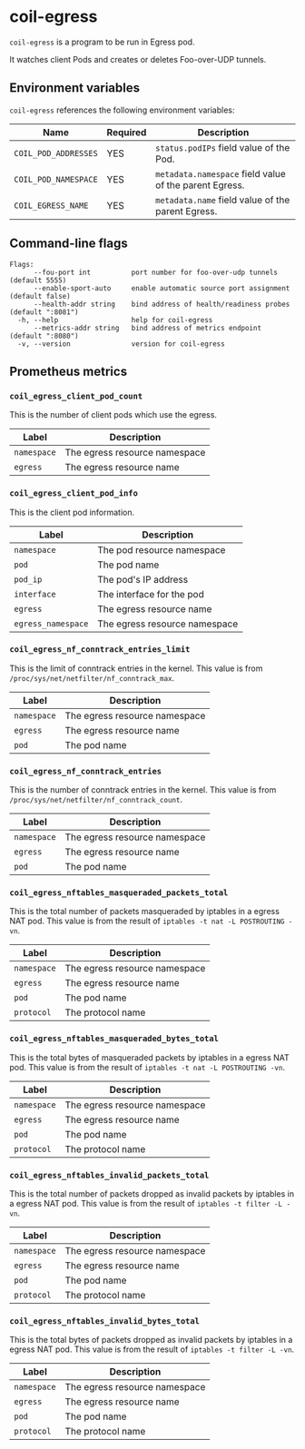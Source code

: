 coil-egress
===========

`coil-egress` is a program to be run in Egress pod.

It watches client Pods and creates or deletes Foo-over-UDP tunnels.

## Environment variables

`coil-egress` references the following environment variables:

| Name                 | Required | Description                                            |
| -------------------- | -------- | ------------------------------------------------------ |
| `COIL_POD_ADDRESSES` | YES      | `status.podIPs` field value of the Pod.                |
| `COIL_POD_NAMESPACE` | YES      | `metadata.namespace` field value of the parent Egress. |
| `COIL_EGRESS_NAME`   | YES      | `metadata.name` field value of the parent Egress.      |

## Command-line flags

```
Flags:
      --fou-port int          port number for foo-over-udp tunnels (default 5555)
      --enable-sport-auto     enable automatic source port assignment (default false)
      --health-addr string    bind address of health/readiness probes (default ":8081")
  -h, --help                  help for coil-egress
      --metrics-addr string   bind address of metrics endpoint (default ":8080")
  -v, --version               version for coil-egress
```

## Prometheus metrics

### `coil_egress_client_pod_count`

This is the number of client pods which use the egress.

| Label       | Description                   |
| ----------- | ----------------------------- |
| `namespace` | The egress resource namespace |
| `egress`    | The egress resource name      |

### `coil_egress_client_pod_info`

This is the client pod information.

| Label              | Description                   |
| -------------------| ----------------------------- |
| `namespace`        | The pod resource namespace |
| `pod`              | The pod name                  |
| `pod_ip`           | The pod's IP address          |
| `interface`        | The interface for the pod     |
| `egress`           | The egress resource name      |
| `egress_namespace` | The egress resource namespace |

### `coil_egress_nf_conntrack_entries_limit`

This is the limit of conntrack entries in the kernel.
This value is from `/proc/sys/net/netfilter/nf_conntrack_max`.

| Label       | Description                   |
| ----------- | ----------------------------- |
| `namespace` | The egress resource namespace |
| `egress`    | The egress resource name      |
| `pod`       | The pod name                  |


### `coil_egress_nf_conntrack_entries`

This is the number of conntrack entries in the kernel.
This value is from `/proc/sys/net/netfilter/nf_conntrack_count`.

| Label       | Description                   |
| ----------- | ----------------------------- |
| `namespace` | The egress resource namespace |
| `egress`    | The egress resource name      |
| `pod`       | The pod name                  |

### `coil_egress_nftables_masqueraded_packets_total`

This is the total number of packets masqueraded by iptables in a egress NAT pod.
This value is from the result of `iptables -t nat -L POSTROUTING -vn`.

| Label       | Description                   |
| ----------- | ----------------------------- |
| `namespace` | The egress resource namespace |
| `egress`    | The egress resource name      |
| `pod`       | The pod name                  |
| `protocol`  | The protocol name                 |

### `coil_egress_nftables_masqueraded_bytes_total`

This is the total bytes of masqueraded packets by iptables in a egress NAT pod.
This value is from the result of `iptables -t nat -L POSTROUTING -vn`.

| Label       | Description                   |
| ----------- | ----------------------------- |
| `namespace` | The egress resource namespace |
| `egress`    | The egress resource name      |
| `pod`       | The pod name                  |
| `protocol`  | The protocol name                 |

### `coil_egress_nftables_invalid_packets_total`

This is the total number of packets dropped as invalid packets by iptables in a egress NAT pod.
This value is from the result of `iptables -t filter -L -vn`.

| Label       | Description                   |
| ----------- | ----------------------------- |
| `namespace` | The egress resource namespace |
| `egress`    | The egress resource name      |
| `pod`       | The pod name                  |
| `protocol`  | The protocol name                 |

### `coil_egress_nftables_invalid_bytes_total`

This is the total bytes of packets dropped as invalid packets by iptables in a egress NAT pod.
This value is from the result of `iptables -t filter -L -vn`.

| Label       | Description                   |
| ----------- | ----------------------------- |
| `namespace` | The egress resource namespace |
| `egress`    | The egress resource name      |
| `pod`       | The pod name                  |
| `protocol`  | The protocol name                 |

